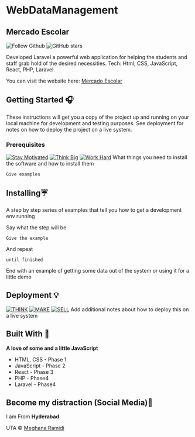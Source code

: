 # WebDataManagement


## Mercado Escolar 

![Follow Github](https://img.shields.io/github/followers/ramidimeghanareddy?color=%2317202A&label=Follow%20ramidimeghanareddy&logo=github&style=for-the-badge)  ![GitHub stars](https://img.shields.io/github/stars/ramidimeghanareddy/Github_readme_template?color=%2317202A&label=STARS%20%F0%9F%8C%9F&logo=github&style=for-the-badge) 

Developed Laravel a powerful web application for helping the students and staff grab hold of the desired necessities. Tech: Html, CSS, JavaScript, React, PHP, Laravel.


You can visit the website here: [Mercado Escolar](https://bhs07511.uta.cloud/mercadodynamic/)


## Getting Started 🎧

These instructions will get you a copy of the project up and running on your local machine for development and testing purposes. See deployment for notes on how to deploy the project on a live system.

### Prerequisites
[![Stay Motivated](https://img.shields.io/badge/Stay-Motivated-teal.svg?style=for-the-badge)](https://www.instagram.com//) [![Think Big](https://img.shields.io/badge/Think-Big-orange.svg?style=for-the-badge)](https://www.linkedin.com/in/meghanareddy49341/) [![Work Hard](https://img.shields.io/badge/Work-Hard-blue.svg?style=for-the-badge)](https://github.com/ramidimeghanareddy)
What things you need to install the software and how to install them

```
Give examples
```

## Installing☔

A step by step series of examples that tell you how to get a development env running

Say what the step will be

```
Give the example
```

And repeat

```
until finished
```

End with an example of getting some data out of the system or using it for a little demo

## Deployment 💡
[![THINK](https://img.shields.io/badge/Stay-Motivated-teal.svg?style=for-the-badge)](https://github.com/ramidimeghanareddy/Mess_It_Up) [![MAKE](https://img.shields.io/badge/Think-Big-orange.svg?style=for-the-badge)](https://www.linkedin.com/in/meghanareddy49341/) [![SELL](https://img.shields.io/badge/Work-Hard-blue.svg?style=for-the-badge)](https://github.com/ramidimeghanareddy)
Add additional notes about how to deploy this on a live system

## Built With 🎯
**A love of some and a little JavaScript**

* HTML, CSS - Phase 1
* JavaScript - Phase 2
* React - Phase 3
* PHP - Phase4
* Laravel - Phase4


## Become my distraction (Social Media)🏅
I am From **Hyderabad**

UTA © [Meghana Ramidi](https://github.com/ramidimeghanareddy)
